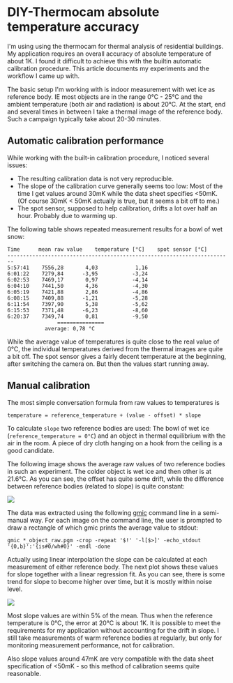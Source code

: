 # DIY-Thermocam absolute temperature accuracy

I'm using using the thermocam for thermal analysis of residential buildings.
My application requires an overall accuracy of absolute temperature of
about 1K. I found it difficult to achieve this with the builtin automatic
calibration procedure. This article documents my experiments and the
workflow I came up with.

The basic setup I'm working with is indoor measurement with wet ice as
reference body. IE most objects are in the range 0°C - 25°C and the
ambient temperature (both air and radiation) is about 20°C. At the
start, end and several times in between I take a thermal image of the
reference body. Such a campaign typically take about 20-30 minutes.

## Automatic calibration performance
While working with the built-in calibration procedure, I noticed several
issues:

* The resulting calibration data is not very reproducible.
* The slope of the calibration curve generally seems too low: Most of the
  time I get values around 30mK while the data sheet specifies <50mK.
  (Of course 30mK < 50mK actually is true, but it seems a bit off to me.)
* The spot sensor, supposed to help calibration, drifts a lot over half
  an hour. Probably due to warming up.

The following table shows repeated measurement results for a bowl of
wet snow:

```
Time	  mean raw value	temperature [°C]	spot sensor [°C]
------------------------------------------------------------------------
5:57:41	   7556,28		 4,03			 1,16
6:01:22	   7279,84		-3,95			-3,24
6:02:53	   7469,17		 0,97			-4,14
6:04:10	   7441,50		 4,36			-4,30
6:05:19	   7421,88		 2,86			-4,86
6:08:15	   7409,88		-1,21			-5,28
6:11:54	   7397,90		 5,38			-5,62
6:15:53	   7371,48		-6,23			-8,60
6:20:37	   7349,74		 0,81			-9,50
				===============
			average: 0,78 °C
```

While the average value of temperatures is quite close to the real value
of 0°C, the individual temperatures derived from the thermal images are
quite a bit off. The spot sensor gives a fairly decent temperature at
the beginning, after switching the camera on. But then the values start
running away.

## Manual calibration
The most simple conversation formula from raw values to temperatures is
```
temperature = reference_temperature + (value - offset) * slope
```
To calculate `slope` two reference bodies are used: The bowl of wet
ice (`reference_temperature = 0°C`) and an object in thermal equilibrium
with the air in the room. A piece of dry cloth hanging on a hook from the
ceiling is a good candidate.

The following image shows the average raw values of two reference bodies
in such an experiment. The colder object is wet ice and then other is at
21.6°C. As you can see, the offset has quite some drift, while the
difference between reference bodies (related to slope) is quite constant:

<img src="https://raw.githubusercontent.com/haraldg/thermocam-tools/master/images/calibration_raw_values.png" />

The data was extracted using the following [gmic](https://gmic.eu) command
line in a semi-manual way. For each image on the command line, the user
is prompted to draw a rectangle of which gmic prints the average value
to stdout:
```
gmic *_object_raw.pgm -crop -repeat '$!' '-l[$>]' -echo_stdout '{0,b}':'{is#0/wh#0}' -endl -done
```

Actually using linear interpolation the slope can be calculated at each
measurement of either reference body. The next plot shows these values for
slope together with a linear regression fit. As you can see, there is some
trend for slope to become higher over time, but it is mostly within noise
level.

<img src="https://raw.githubusercontent.com/haraldg/thermocam-tools/master/images/calibration_slope.png" />

Most slope values are within 5% of the mean. Thus when the
reference temperature is 0°C, the error at 20°C is about 1K. It is
possible to meet the requirements for my application without accounting for
the drift in slope. I still take measurements of warm reference bodies at
regularly, but only for monitoring measurement performance, not for
calibration.

Also slope values around 47mK are very compatible with the data sheet
specification of <50mK - so this method of calibration seems quite reasonable.
